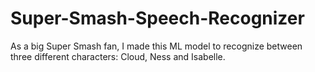 # Super-Smash-Speech-Recognizer
As a big Super Smash fan, I made this ML model to recognize between three different characters: Cloud, Ness and Isabelle.
